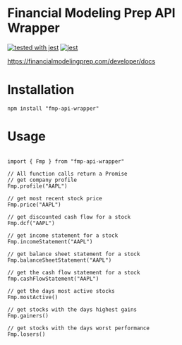 # Financial Modeling Prep API Wrapper

[![tested with jest](https://img.shields.io/badge/tested_with-jest-99424f.svg)](https://github.com/facebook/jest) [![jest](https://jestjs.io/img/jest-badge.svg)](https://github.com/facebook/jest)

https://financialmodelingprep.com/developer/docs

# Installation

```{bash}
npm install "fmp-api-wrapper"
```

# Usage

```{javascript}

import { Fmp } from "fmp-api-wrapper"

// All function calls return a Promise
// get company profile
Fmp.profile("AAPL")

// get most recent stock price
Fmp.price("AAPL")

// get discounted cash flow for a stock
Fmp.dcf("AAPL")

// get income statement for a stock
Fmp.incomeStatement("AAPL")

// get balance sheet statement for a stock
Fmp.balanceSheetStatement("AAPL")

// get the cash flow statement for a stock
fmp.cashFlowStatement("AAPL")

// get the days most active stocks
Fmp.mostActive()

// get stocks with the days highest gains
Fmp.gainers()

// get stocks with the days worst performance
Fmp.losers()
```





